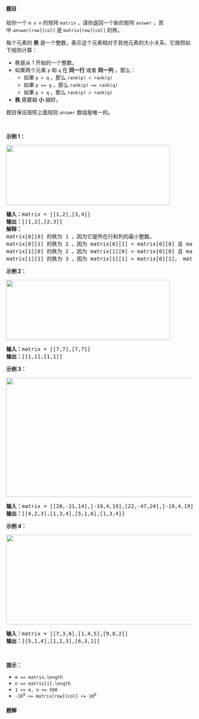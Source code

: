 #### 题目
<p>给你一个 <code>m x n</code> 的矩阵 <code>matrix</code> ，请你返回一个新的矩阵<em> </em><code>answer</code> ，其中<em> </em><code>answer[row][col]</code> 是 <code>matrix[row][col]</code> 的秩。</p>

<p>每个元素的 <b>秩</b> 是一个整数，表示这个元素相对于其他元素的大小关系，它按照如下规则计算：</p>

<ul>
	<li>秩是从 1 开始的一个整数。</li>
	<li>如果两个元素 <code>p</code> 和 <code>q</code> 在 <strong>同一行</strong> 或者 <strong>同一列</strong> ，那么：
	<ul>
		<li>如果 <code>p < q</code> ，那么 <code>rank(p) < rank(q)</code></li>
		<li>如果 <code>p == q</code> ，那么 <code>rank(p) == rank(q)</code></li>
		<li>如果 <code>p > q</code> ，那么 <code>rank(p) > rank(q)</code></li>
	</ul>
	</li>
	<li><b>秩</b> 需要越 <strong>小</strong> 越好。</li>
</ul>

<p>题目保证按照上面规则 <code>answer</code> 数组是唯一的。</p>

<p> </p>

<p><strong>示例 1：</strong></p>
<img alt="" src="https://assets.leetcode-cn.com/aliyun-lc-upload/uploads/2020/10/25/rank1.jpg" style="width: 442px; height: 162px;" />
<pre>
<b>输入：</b>matrix = [[1,2],[3,4]]
<b>输出：</b>[[1,2],[2,3]]
<strong>解释：</strong>
matrix[0][0] 的秩为 1 ，因为它是所在行和列的最小整数。
matrix[0][1] 的秩为 2 ，因为 matrix[0][1] > matrix[0][0] 且 matrix[0][0] 的秩为 1 。
matrix[1][0] 的秩为 2 ，因为 matrix[1][0] > matrix[0][0] 且 matrix[0][0] 的秩为 1 。
matrix[1][1] 的秩为 3 ，因为 matrix[1][1] > matrix[0][1]， matrix[1][1] > matrix[1][0] 且 matrix[0][1] 和 matrix[1][0] 的秩都为 2 。
</pre>

<p><strong>示例 2：</strong></p>
<img alt="" src="https://assets.leetcode-cn.com/aliyun-lc-upload/uploads/2020/10/25/rank2.jpg" style="width: 442px; height: 162px;" />
<pre>
<b>输入：</b>matrix = [[7,7],[7,7]]
<b>输出：</b>[[1,1],[1,1]]
</pre>

<p><strong>示例 3：</strong></p>
<img alt="" src="https://assets.leetcode-cn.com/aliyun-lc-upload/uploads/2020/10/25/rank3.jpg" style="width: 601px; height: 322px;" />
<pre>
<b>输入：</b>matrix = [[20,-21,14],[-19,4,19],[22,-47,24],[-19,4,19]]
<b>输出：</b>[[4,2,3],[1,3,4],[5,1,6],[1,3,4]]
</pre>

<p><strong>示例 4：</strong></p>
<img alt="" src="https://assets.leetcode-cn.com/aliyun-lc-upload/uploads/2020/10/25/rank4.jpg" style="width: 601px; height: 242px;" />
<pre>
<b>输入：</b>matrix = [[7,3,6],[1,4,5],[9,8,2]]
<b>输出：</b>[[5,1,4],[1,2,3],[6,3,1]]
</pre>

<p> </p>

<p><strong>提示：</strong></p>

<ul>
	<li><code>m == matrix.length</code></li>
	<li><code>n == matrix[i].length</code></li>
	<li><code>1 <= m, n <= 500</code></li>
	<li><code>-10<sup>9</sup> <= matrix[row][col] <= 10<sup>9</sup></code></li>
</ul>


 #### 题解